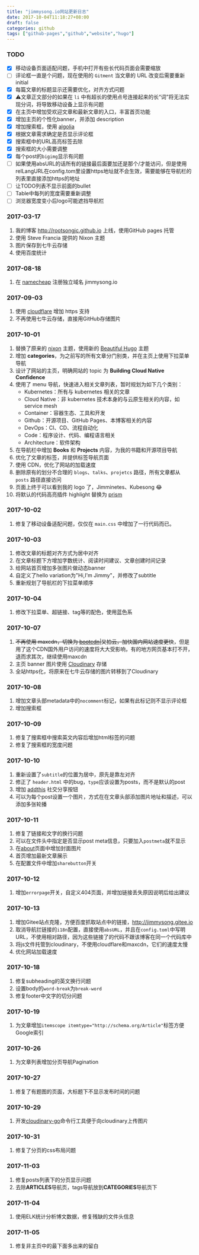 ```yaml
---
title: "jimmysong.io网站更新日志"
date: 2017-10-04T11:18:27+08:00
draft: false
categories: github
tags: ["github-pages","github","website","hugo"]
---
```


### TODO

- [x] 移动设备页面适配问题，手机中打开有些长代码页面会需要缩放
- [ ] 评论框一直是个问题，现在使用的 `Gitment` 当文章的 URL 改变后需要重新 initial
- [x] 每篇文章的标题显示还需要优化，对齐方式问题
- [x] ⚠️文章正文部分的如果在 `li` 中有超长的使用点号连接起来的长“词”将无法实现分词，将导致移动设备上显示有问题
- [x] 在主页中增加受欢迎文章和最新文章的入口，丰富首页功能
- [x] 增加主页的个性化banner，并添加 description
- [x] 增加搜索框，使用 [algolia](https://www.algolia.com/doc/tutorials/search-ui/instant-search/build-an-instant-search-results-page/instantsearchjs/)
- [x] 根据文章需求确定是否显示评论框
- [x] 搜索框中的URL高亮标签去除
- [x] 搜索框的大小需要调整
- [x] 每个post的`bigimg`显示有问题
- [ ] 如果使用absURL的话所有的链接最后面要加还是那个/才能访问，但是使用relLangURL在config.tom里设置https地址就不会生效，需要能够在导航栏的列表里直接添加https的地址
- [ ] 让TODO列表不显示前面的bullet
- [ ] Table中每列的宽度需要重新调整
- [ ] 浏览器宽度变小后logo可能遮挡导航栏

### 2017-03-17

1. 我的博客 http://rootsongjc.github.io 上线，使用GitHub pages 托管
2. 使用 Steve Francia 提供的 Nixon 主题
3. 图片保存到七牛云存储
4. 使用百度统计

### 2017-08-18

1. 在 [namecheap](https://namecheap.com) 注册独立域名 jimmysong.io

### 2017-09-03

1. 使用 [cloudflare](https://www.cloudflare.com/) 增加 https 支持
2. 不再使用七牛云存储，直接用GitHub存储图片

### 2017-10-01

1. 替换了原来的 [nixon](https://themes.gohugo.io/nixon/) 主题，使用新的 [Beautiful Hugo](https://themes.gohugo.io/beautifulhugo/) 主题
2. 增加 **categories**，为之前写的所有文章分门别类，并在主页上使用下拉菜单导航
3. 设计了网站的主页，明确网站的 topic 为 **Building Cloud Native Confidence**
4. 使用了 menu 导航，快速进入相关文章列表，暂时规划为如下几个类别：
   - Kubernetes：所有与 kubernetes 相关的文章
   - Cloud Native：非 kubernetes 技术本身的与云原生相关的内容，如 service mesh
   - Container：容器生态、工具和开发
   - Github：开源项目、GitHub Pages、本博客相关的内容
   - DevOps：CI、CD、流程自动化
   - Code：程序设计、代码、编程语言相关
   - Architecture：软件架构
5. 在导航栏中增加 **Books** 和 **Projects** 内容，为我的书籍和开源项目导航
6. 优化了文章的标签，并提供标签导航页面
7. 使用 CDN，优化了网站的加载速度
8. 删除原有的划分不合理的 `blogs`、`talks`、`projetcs` 路径，所有文章都从 `posts` 路径直接访问
9. 页面上终于可以看到我的 logo 了，Jimminetes、Kubesong 😂
10. 将默认的代码高亮插件 highlight 替换为 [prism](http://prismjs.com/download.html)

### 2017-10-02

1. 修复了移动设备适配问题，仅仅在 `main.css` 中增加了一行代码而已。

### 2017-10-03

1. 修改文章的标题对齐方式为居中对齐
2. 在文章标题下方增加字数统计、阅读时间建议、文章创建时间记录
3. 给网站首页增加多张图片做动态banner
4. 自定义了hello variation为"Hi,I'm Jimmy"，并修改了subtitle
5. 重新规划了导航栏的下拉菜单顺序

### 2017-10-04

1. 修改下拉菜单、超链接、tag等的配色，使用蓝色系

### 2017-10-07

1. ~~不再使用 maxcdn，切换为 [bootcdn](http://www.bootcdn.cn/)|又拍云，加快国内网站速度更快~~，但是用了这个CDN国外用户访问的速度将大大受影响，有的地方网页基本打不开，退而求其次，继续使用maxcdn
2. 主页 banner 图片使用 [Cloudinary](https://cloudinary.com/) 存储
3. 全站https化，将原来在七牛云存储的图片转移到了Cloudinary

### 2017-10-08

1. 增加文章头部metadata中的`nocomment`标记，如果有此标记则不显示评论框
2. 增加搜索框

### 2017-10-09

1. 修复了搜索框中搜索英文内容后增加html标签的问题
2. 修复了搜索框的宽度问题

### 2017-10-10

1. 重新设置了`subtitle`的位置为居中，原先是靠左对齐
2. 修正了 `header.html` 中的bug，`type`应该设置为posts，而不是默认的post
3. 增加 [addthis](https://www.addthis.com/) 社交分享按钮
4. 可以为每个post设置一个图片，方式在在文章头部添加图片地址和描述，可以添加多张轮播

### 2017-10-11

1. 修复了链接和文字的换行问题
2. 可以在文件头中指定是否显示post meta信息，只要加入`postmeta`就不显示
3. 在[about](https://jimmysong.io/about)页面中增加封面图片
4. 首页增加最新文章展示
5. 在配置文件中增加`sharebutton`开关

### 2017-10-12

1. 增加`errorpage`开关，自定义404页面，并增加链接丢失原因说明后给出建议

### 2017-10-13

1. 增加Gitee站点克隆，方便百度抓取站点中的链接，http://jimmysong.gitee.io
2. 取消导航拦链接的`i18n`配置，直接使用`absURL`，并且在`config.toml`中写明URL，不使用相对路径，因为这些链接了的代码不跟该博客在同一个代码库中
3. 将js文件托管到cloudinary，不使用cloudflare和maxcdn，它们的速度太慢
4. 优化网站加载速度

### 2017-10-18

1. 修复subheading的英文换行问题
2. 设置body的`word-break`为`break-word`
3. 修复footer中文字的切分问题

### 2017-10-19

1. 为文章增加`itemscope itemtype="http://schema.org/Article"`标签方便Google索引

### 2017-10-26

1. 为文章列表增加分页导航Pagination

### 2017-10-27

1. 修复了有题图的页面，大标题下不显示发布时间的问题

### 2017-10-29

1. 开发[cloudinary-go](https://github.com/rootsongjc/cloudinary-go)命令行工具便于向cloudinary上传图片

### 2017-10-31

1. 修复了分页的css布局问题

### 2017-11-03

1. 修复posts列表下的分页显示问题
2. 去除**ARTICLES**导航页，tags导航放到**CATEGORIES**导航页下

### 2017-11-04

1. 使用ELK统计分析博文数据，修复残缺的文件头信息

### 2017-11-05

1. 修复非主页中的最下面多出来的留白

